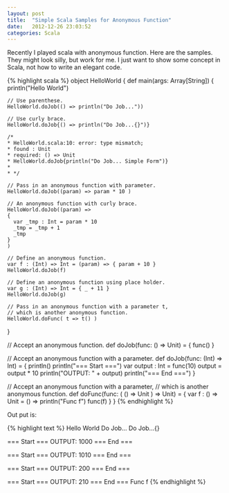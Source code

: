 ```yaml
---
layout: post
title:  "Simple Scala Samples for Anonymous Function"
date:   2012-12-26 23:03:52
categories: Scala
---
```


Recently I played scala with anonymous function. Here are the samples. They might look silly, but work for me. I just want to show some concept in Scala, not how to write an elegant code.

{% highlight scala %}
object HelloWorld
{
  def main(args: Array[String])
  {
    println("Hello World")

    // Use parenthese.
    HelloWorld.doJob(() => println("Do Job..."))

    // Use curly brace.
    HelloWorld.doJob{() => println("Do Job...{}")}

    /*
    * HelloWorld.scala:10: error: type mismatch;
    * found : Unit
    * required: () => Unit
    * HelloWorld.doJob{println("Do Job... Simple Form")}
    *
    * */

    // Pass in an anonymous function with parameter.
    HelloWorld.doJob((param) => param * 10 )

    // An anonymous function with curly brace.
    HelloWorld.doJob((param) =>
    {
      var _tmp : Int = param * 10
      _tmp = _tmp + 1
      _tmp
    }
    )

    // Define an anonymous function.
    var f : (Int) => Int = (param) => { param + 10 }
    HelloWorld.doJob(f)

    // Define an anonymous function using place holder.
    var g : (Int) => Int = { _ + 11 }
    HelloWorld.doJob(g)

    // Pass in an anonymous function with a parameter t,
    // which is another anonymous function.
    HelloWorld.doFunc( t => t() )

  }

  // Accept an anonymous function.
  def doJob(func: () => Unit) =
  {
    func()
  }

  // Accept an anonymous function with a parameter.
  def doJob(func: (Int) => Int) =
  {
    println()
    println("=== Start ===")
    var output : Int = func(10)
    output = output * 10
    println("OUTPUT: " + output)
    println("=== End ===")
  }

  // Accept an anonymous function with a parameter,
  // which is another anonymous function.
  def doFunc(func: ( () => Unit ) => Unit) =
  {
    var f : () => Unit = () => println("Func f")
    func(f)
  }
}
{% endhighlight %}

Out put is:

{% highlight text %}
Hello World
Do Job...
Do Job...{}

=== Start ===
OUTPUT: 1000
=== End ===

=== Start ===
OUTPUT: 1010
=== End ===

=== Start ===
OUTPUT: 200
=== End ===

=== Start ===
OUTPUT: 210
=== End ===
Func f
{% endhighlight %}